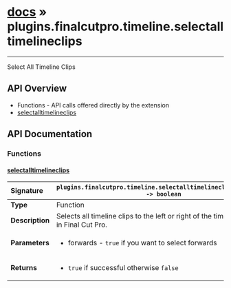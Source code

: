 # [docs](index.md) » plugins.finalcutpro.timeline.selectalltimelineclips
---

Select All Timeline Clips

## API Overview
* Functions - API calls offered directly by the extension
 * [selectalltimelineclips](#selectalltimelineclips)

## API Documentation

### Functions

#### [selectalltimelineclips](#selectalltimelineclips)
| <span style="float: left;">**Signature**</span> | <span style="float: left;">`plugins.finalcutpro.timeline.selectalltimelineclips(forwards) -> boolean` </span>                                                          |
| -----------------------------------------------------|---------------------------------------------------------------------------------------------------------|
| **Type**                                             | Function |
| **Description**                                      | Selects all timeline clips to the left or right of the timeline playhead in Final Cut Pro. |
| **Parameters**                                       | <ul><li>forwards - <code>true</code> if you want to select forwards</li></ul> |
| **Returns**                                          | <ul><li><code>true</code> if successful otherwise <code>false</code></li></ul> |

